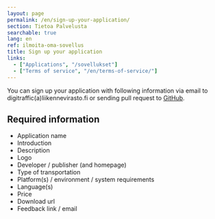 ```yaml
---
layout: page
permalink: /en/sign-up-your-application/
section: Tietoa Palvelusta
searchable: true
lang: en
ref: ilmoita-oma-sovellus
title: Sign up your application
links:
  - ["Applications", "/sovellukset"]
  - ["Terms of service", "/en/terms-of-service/"]
---
```


You can sign up your application with following information via email to digitraffic(a)liikennevirasto.fi or sending pull request to [GitHub](https://github.com/finnishtransportagency/digitraffic).

## Required information
* Application name
* Introduction
* Description
* Logo
* Developer / publisher (and homepage)
* Type of transportation
* Platform(s) / environment / system requirements
* Language(s)
* Price
* Download url
* Feedback link / email
